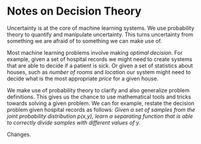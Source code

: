 # Notes on Decision Theory #
Uncertainty is at the core of machine learning systems. We use probability theory to quantify and manipulate uncertainty. This turns uncertainty from something we are afraid of to something we can make use of.

Most machine learning problems involve making *optimal decision*. For example, given a set of hospital records we might need to create systems that are able to decide if a patient is sick. Or given a set of statistics about houses, such as *number of rooms* and *location* our system might need to decide what is the most appropriate *price* for a given house.

We make use of probability theory to clarify and also generalize problem definitions. This gives us the chance to use mathematical tools and tricks towards solving a given problem. We can for example, restate the decision problem given hospital records as follows:
*Given a set of samples from the joint probability distribution p(x,y), learn a separating function that is able to correctly divide samples with different values of y.*

Changes.
